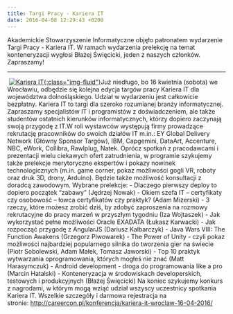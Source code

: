 ```yaml
---
title: Targi Pracy - Kariera IT
date: 2016-04-08 12:29:43 +0200
---
```

Akademickie Stowarzyszenie Informatyczne objęło patronatem wydarzenie Targi Pracy - Kariera IT. W ramach wydarzenia&nbsp;prelekcję na temat konteneryzacji wygłosi Błażej Święcicki, jeden z naszych członków. Zapraszamy!

* * *
&nbsp;[![Kariera IT](http://asi.wroclaw.pl/wp-content/uploads/2016/04/wroclaw-750x422-300x169.jpg){:class="img-fluid"}](http://careercon.pl/konferencja/kariera-it-wroclaw-16-04-2016/)Już niedługo, bo 16 kwietnia (sobota) we Wrocławiu, odbędzie się kolejna edycja targów pracy Kariera IT dla województwa dolnośląskiego. Udział w wydarzeniu jest całkowicie bezpłatny. Kariera IT to targi dla szeroko rozumianej branży informatycznej. Zapraszamy specjalistów IT i programistów z doświadczeniem, ale także studentów ostatnich kierunków informatycznych, którzy dopiero zaczynają swoją przygodę z IT.<!--more-->W roli wystawców występują firmy prowadzące rekrutację pracowników do swoich działów IT m.in.: EY Global Delivery Network (Główny Sponsor Targów), IBM, Capgemini, DataArt, Accenture, NBC, eWork, Collibra, Rawlplug, Natek. Oprócz spotkań z pracodawcami i prezentacji wielu ciekawych ofert zatrudnienia, w programie szykujemy także prelekcje merytoryczne ekspertów i pokazy nowinek technologicznych (m.in. game corner, pokaz możliwości gogli VR, roboty oraz druk 3D, drony, Arduino). Będzie także możliwość konsultacji z doradcą zawodowym. Wybrane prelekcje: - Dlaczego pierwszy deploy to dopiero początek “zabawy” (Jędrzej Nowak) - Okiem szefa IT – certyfikaty czy osobowość – łowca certyfikatów czy praktyk? (Adam Mizerski) - 3 rzeczy, które możesz zrobić dziś, by zdobyć zaproszenia na rozmowy rekrutacyjne do pracy marzeń w przyszłym tygodniu (Iza Wojtaszek) - Jak wykorzystać pełne możliwości Oracle EXADATA (Łukasz Karwacki) - Jak rozpocząć przygodę z AngularJS (Dariusz Kalbarczyk) - Java Wars VIII: The Function Awakens (Grzegorz Piwowarek) - The Power of Unity - czyli pokaz możliwości najbardziej popularnego silnika do tworzenia gier na świecie (Piotr Sobolewski, Adam Małek, Tomasz Jaworski) - Top 10 praktyk wytwarzania oprogramowania, których mogłeś nie znać (Matt Harasymczuk) - Android development - droga do programowania like a pro (Marcin Hatalski) - Konteneryzacja w środowiskach developerskich, testowych i produkcyjnych (Błażej Święcicki) Na koniec szykujemy konkurs z nagrodami, w którym mogą wziąć udział wszyscy uczestnicy spotkania Kariera IT. Wszelkie szczegóły i darmowa rejestracja na stronie:&nbsp;http://careercon.pl/konferencja/kariera-it-wroclaw-16-04-2016/
